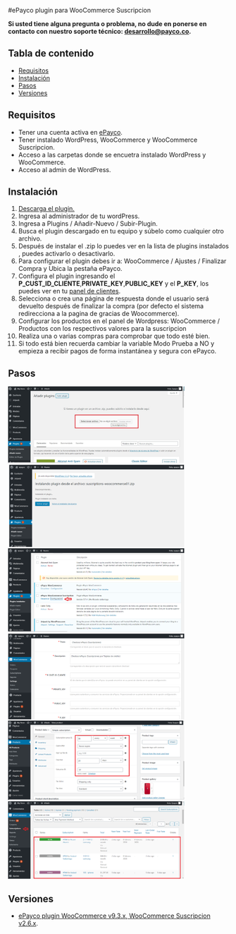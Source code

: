 #ePayco plugin para WooCommerce Suscripcion

**Si usted tiene alguna pregunta o problema, no dude en ponerse en contacto con nuestro soporte técnico: desarrollo@payco.co.**

## Tabla de contenido

* [Requisitos](#requisitos)
* [Instalación](#instalación)
* [Pasos](#pasos)
* [Versiones](#versiones)

## Requisitos

* Tener una cuenta activa en [ePayco](https://pagaycobra.com).
* Tener instalado WordPress, WooCommerce y WooCommerce Suscripcion.
* Acceso a las carpetas donde se encuetra instalado WordPress y WooCommerce.
* Acceso al admin de WordPress.

## Instalación

1. [Descarga el plugin.](https://github.com/epayco/Plugin_ePayco_WooCommerce/releases/tag/3.2.1)
2. Ingresa al administrador de tu wordPress.
3. Ingresa a Plugins / Añadir-Nuevo / Subir-Plugin. 
4. Busca el plugin descargado en tu equipo y súbelo como cualquier otro archivo.
5. Después de instalar el .zip lo puedes ver en la lista de plugins instalados , puedes activarlo o desactivarlo.
6. Para configurar el plugin debes ir a: WooCommerce / Ajustes / Finalizar Compra y Ubica la pestaña ePayco.
7. Configura el plugin ingresando el **P_CUST_ID_CLIENTE**,**PRIVATE_KEY**,**PUBLIC_KEY** y el **P_KEY**, los puedes ver en tu [panel de clientes](https://secure.payco.co/clientes/).
8. Selecciona o crea una página de respuesta donde el usuario será devuelto después de finalizar la compra (por defecto el sistema redirecciona a la pagina de gracias de Woocommerce).
9. Configurar los productos en el panel de Wordpress:  WooCommerce / Productos
 con los respectivos valores para la suscripcion
10. Realiza una o varias compras para comprobar que todo esté bien.
11. Si todo está bien recuerda cambiar la variable Modo Prueba a NO y empieza a recibir pagos de forma instantánea y segura con ePayco.


## Pasos

<img src="ImgTutorialWooCommerce/tuto-1.jpg" width="400px"/>
<img src="ImgTutorialWooCommerce/tuto-2.jpg" width="400px"/>
<img src="ImgTutorialWooCommerce/tuto-3.jpg" width="400px"/>
<img src="ImgTutorialWooCommerce/tuto-4.jpg" width="400px"/>
<img src="ImgTutorialWooCommerce/tuto-5.jpg" width="400px"/>
<img src="ImgTutorialWooCommerce/tuto-9.jpg" width="400px"/>


## Versiones
* [ePayco plugin WooCommerce v9.3.x,  WooCommerce Suscripcion v2.6.x](https://github.com/epayco/suscripciones_woocommerce/releases/tag/v2.6).

